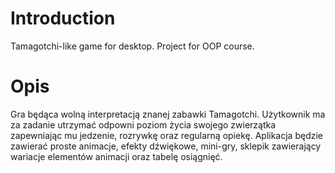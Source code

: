 # Introduction 
Tamagotchi-like game for desktop. Project for OOP course.

# Opis
Gra będąca wolną interpretacją znanej zabawki Tamagotchi. 
Użytkownik ma za zadanie utrzymać odpowni poziom życia swojego zwierzątka zapewniając mu jedzenie, rozrywkę oraz regularną opiekę.
Aplikacja będzie zawierać proste animacje, efekty dźwiękowe, mini-gry, sklepik zawierający wariacje elementów animacji oraz tabelę osiągnięć.